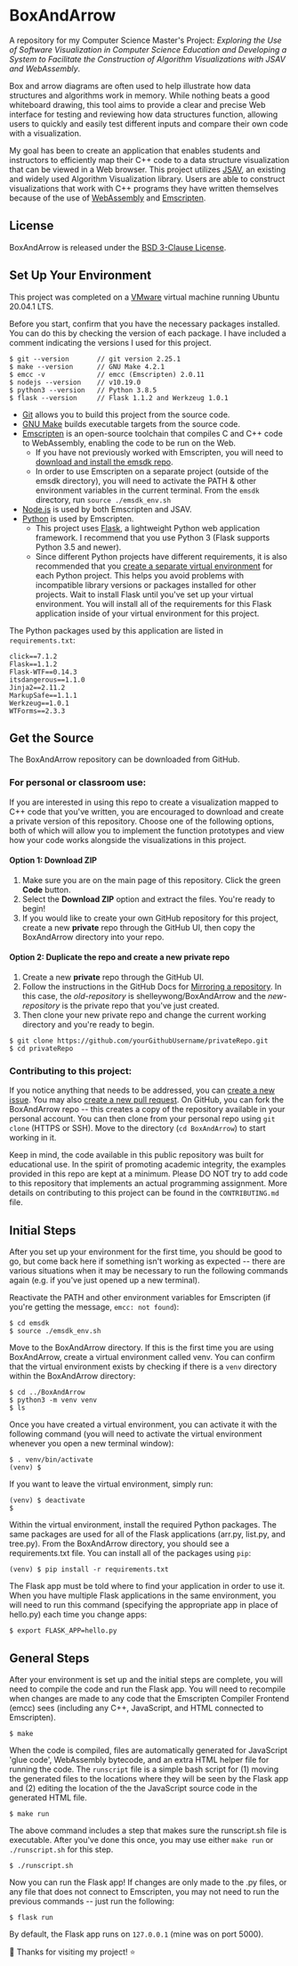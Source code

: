 # BoxAndArrow
A repository for my Computer Science Master's Project: *Exploring the Use of Software Visualization in Computer Science Education and Developing a System to Facilitate the Construction of Algorithm Visualizations with JSAV and WebAssembly*.<br>

Box and arrow diagrams are often used to help illustrate how data structures and algorithms work in memory. While nothing beats a good whiteboard drawing, this tool aims to provide a clear and precise Web interface for testing and reviewing how data structures function, allowing users to quickly and easily test different inputs and compare their own code with a visualization.<br>

My goal has been to create an application that enables students and instructors to efficiently map their C++ code to a data structure visualization that can be viewed in a Web browser. This project utilizes [JSAV](http://jsav.io/), an existing and widely used Algorithm Visualization library. Users are able to construct visualizations that work with C++ programs they have written themselves because of the use of [WebAssembly](https://webassembly.org/) and [Emscripten](https://emscripten.org/docs/compiling/WebAssembly.html).

## License

BoxAndArrow is released under the [BSD 3-Clause License](https://github.com/shelleywong/BoxAndArrow/blob/main/LICENSE).

## Set Up Your Environment

This project was completed on a [VMware](https://www.vmware.com/) virtual machine running Ubuntu 20.04.1 LTS.<br>

Before you start, confirm that you have the necessary packages installed. You can do this by checking the version of each package. I have included a comment indicating the versions I used for this project.
```
$ git --version       // git version 2.25.1
$ make --version      // GNU Make 4.2.1
$ emcc -v             // emcc (Emscripten) 2.0.11
$ nodejs --version    // v10.19.0
$ python3 --version   // Python 3.8.5
$ flask --version     // Flask 1.1.2 and Werkzeug 1.0.1
```

* [Git](https://git-scm.com/) allows you to build this project from the source code.
* [GNU Make](https://www.gnu.org/software/make/) builds executable targets from the source code.
* [Emscripten](https://emscripten.org/docs/introducing_emscripten/about_emscripten.html) is an open-source toolchain that compiles C and C++ code to WebAssembly, enabling the code to be run on the Web.
  * If you have not previously worked with Emscripten, you will need to [download and install the emsdk repo](https://emscripten.org/docs/getting_started/downloads.html).
  * In order to use Emscripten on a separate project (outside of the emsdk directory), you will need to activate the PATH & other environment variables in the current terminal. From the `emsdk` directory, run `source ./emsdk_env.sh`
* [Node.js](https://nodejs.org/en/) is used by both Emscripten and JSAV.
* [Python](https://www.python.org/) is used by Emscripten.
  * This project uses [Flask](https://flask.palletsprojects.com/en/1.1.x/), a lightweight Python web application framework. I recommend that you use Python 3 (Flask supports Python 3.5 and newer).
  * Since different Python projects have different requirements, it is also recommended that you [create a separate virtual environment](https://flask.palletsprojects.com/en/1.1.x/installation/#install-flask) for each Python project. This helps you avoid problems with incompatible library versions or packages installed for other projects. Wait to install Flask until you've set up your virtual environment. You will install all of the requirements for this Flask application inside of your virtual environment for this project.<br>

The Python packages used by this application are listed in `requirements.txt`:
```
click==7.1.2
Flask==1.1.2
Flask-WTF==0.14.3
itsdangerous==1.1.0
Jinja2==2.11.2
MarkupSafe==1.1.1
Werkzeug==1.0.1
WTForms==2.3.3
```

## Get the Source

The BoxAndArrow repository can be downloaded from GitHub.

### For personal or classroom use:

If you are interested in using this repo to create a visualization mapped to C++ code that you've written, you are encouraged to download and create a private version of this repository. Choose one of the following options, both of which will allow you to implement the function prototypes and view how your code works alongside the visualizations in this project.<br>

#### Option 1: Download ZIP

1. Make sure you are on the main page of this repository. Click the green **Code** button.
2. Select the **Download ZIP** option and extract the files. You're ready to begin!
3. If you would like to create your own GitHub repository for this project, create a new **private** repo through the GitHub UI, then copy the BoxAndArrow directory into your repo.

#### Option 2: Duplicate the repo and create a new private repo

1. Create a new **private** repo through the GitHub UI.
2. Follow the instructions in the GitHub Docs for [Mirroring a repository](https://docs.github.com/en/github/creating-cloning-and-archiving-repositories/duplicating-a-repository). In this case, the *old-repository* is shelleywong/BoxAndArrow and the *new-repository* is the private repo that you've just created.
3. Then clone your new private repo and change the current working directory and you're ready to begin.
```
$ git clone https://github.com/yourGithubUsername/privateRepo.git
$ cd privateRepo
```

### Contributing to this project:

If you notice anything that needs to be addressed, you can [create a new issue](https://github.com/shelleywong/BoxAndArrow/issues). You may also [create a new pull request](https://github.com/shelleywong/BoxAndArrow/pulls). On GitHub, you can fork the BoxAndArrow repo -- this creates a copy of the repository available in your personal account. You can then clone from your personal repo using `git clone` (HTTPS or SSH). Move to the directory (`cd BoxAndArrow`) to start working in it.<br>

Keep in mind, the code available in this public repository was built for educational use. In the spirit of promoting academic integrity, the examples provided in this repo are kept at a minimum. Please DO NOT try to add code to this repository that implements an actual programming assignment. More details on contributing to this project can be found in the `CONTRIBUTING.md` file.<br>

## Initial Steps

After you set up your environment for the first time, you should be good to go, but come back here if something isn't working as expected -- there are various situations when it may be necessary to run the following commands again (e.g. if you've just opened up a new terminal).<br>

Reactivate the PATH and other environment variables for Emscripten (if you're getting the message, `emcc: not found`):
```
$ cd emsdk
$ source ./emsdk_env.sh
```

Move to the BoxAndArrow directory. If this is the first time you are using BoxAndArrow, create a virtual environment called venv. You can confirm that the virtual environment exists by checking if there is a `venv` directory within the BoxAndArrow directory:
```
$ cd ../BoxAndArrow
$ python3 -m venv venv
$ ls
```

Once you have created a virtual environment, you can activate it with the following command (you will need to activate the virtual environment whenever you open a new terminal window):
```
$ . venv/bin/activate
(venv) $
```

If you want to leave the virtual environment, simply run:
```
(venv) $ deactivate
$
```

Within the virtual environment, install the required Python packages. The same packages are used for all of the Flask applications (arr.py, list.py, and tree.py). From the BoxAndArrow directory, you should see a requirements.txt file. You can install all of the packages using `pip`:
```
(venv) $ pip install -r requirements.txt
```

The Flask app must be told where to find your application in order to use it. When you have multiple Flask applications in the same environment, you will need to run this command (specifying the appropriate app in place of hello.py) each time you change apps:
```
$ export FLASK_APP=hello.py
```

## General Steps

After your environment is set up and the initial steps are complete, you will need to compile the code and run the Flask app. You will need to recompile when changes are made to any code that the Emscripten Compiler Frontend (emcc) sees (including any C++, JavaScript, and HTML connected to Emscripten).
```
$ make
```

When the code is compiled, files are automatically generated for JavaScript 'glue code', WebAssembly bytecode, and an extra HTML helper file for running the code. The `runscript` file is a simple bash script for (1) moving the generated files to the locations where they will be seen by the Flask app and (2) editing the location of the the JavaScript source code in the generated HTML file.
```
$ make run
```

The above command includes a step that makes sure the runscript.sh file is executable. After you've done this once, you may use either `make run` or `./runscript.sh` for this step.
```
$ ./runscript.sh
```

Now you can run the Flask app! If changes are only made to the .py files, or any file that does not connect to Emscripten, you may not need to run the previous commands -- just run the following:
```
$ flask run
```
By default, the Flask app runs on `127.0.0.1` (mine was on port 5000).<br>

:rainbow: Thanks for visiting my project! :star:

